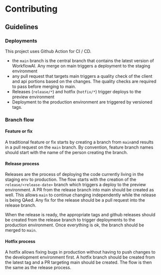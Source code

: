 # Contributing

## Guidelines

### Deployments

This project uses Github Action for CI / CD.

- the `main` branch is the central branch that contains the latest version of WorkflowAI. Any merge on main triggers
  a deployment to the staging environment
- any pull request that targets main triggers a quality check of the client and api portions based on
  the changes. The quality checks are required to pass before merging to main.
- Releases (`release/*`) and hotfix (`hotfix/*`) trigger deploys to the preview environment
- Deployment to the production environment are triggered by versioned tags.

### Branch flow

#### Feature or fix

A traditional feature or fix starts by creating a branch from `main`and results in a pull request on the `main` branch.
By convention, feature branch names should start with the name of the person creating the branch.

#### Release process

Releases are the process of deploying the code currently living in the staging env to production. The flow
starts with the creation of the `release/<release-date>` branch which triggers a deploy to the preview environment. A
PR from the release branch into main should be created as well.
This allows `main` to continue changing independently while the release is being QAed. Any fix for the release
should be a pull request into the release branch.

When the release is ready, the appropriate tags and github releases should be created from the release branch to
trigger deployments to the production environment. Once everything is ok, the branch should be merged to `main`.

#### Hotfix process

A hotfix allows fixing bugs in production without having to push changes to the development environment first.
A hotfix branch should be created from the latest tag and a PR targeting main should be created. The flow is then the
same as the release process.
